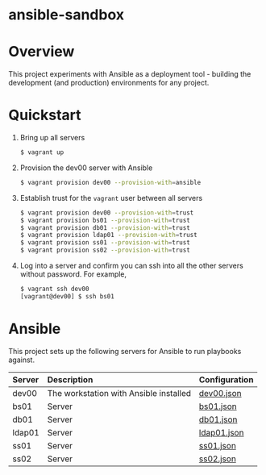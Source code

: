 # ansible-sandbox

# Overview

This project experiments with Ansible as a deployment tool - building the development (and production) environments for any project.

# Quickstart

1. Bring up all servers

    ```bash
    $ vagrant up
    ```

2. Provision the dev00 server with Ansible

    ```bash
    $ vagrant provision dev00 --provision-with=ansible
    ```

3. Establish trust for the `vagrant` user between all servers

    ```bash
    $ vagrant provision dev00 --provision-with=trust
    $ vagrant provision bs01 --provision-with=trust
    $ vagrant provision db01 --provision-with=trust
    $ vagrant provision ldap01 --provision-with=trust
    $ vagrant provision ss01 --provision-with=trust
    $ vagrant provision ss02 --provision-with=trust
    ```

4. Log into a server and confirm you can ssh into all the other servers without password. For example, 

    ```bash
    $ vagrant ssh dev00
    [vagrant@dev00] $ ssh bs01
    ```

# Ansible

This project sets up the following servers for Ansible to run playbooks against.

| Server    | Description                               | Configuration |
| :---      | :---                                      | :---          |
| dev00     | The workstation with Ansible installed    | [dev00.json](vagrant/dev00.json) |
| bs01      | Server   | [bs01.json](vagrant/bs01.json) |
| db01      | Server   | [db01.json](vagrant/db01.json) |
| ldap01    | Server   | [ldap01.json](vagrant/ldap01.json) |
| ss01      | Server   | [ss01.json](vagrant/ss01.json) |
| ss02      | Server   | [ss02.json](vagrant/ss02.json) |
